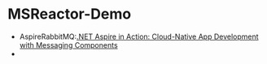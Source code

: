 # MSReactor-Demo
- AspireRabbitMQ:[.NET Aspire in Action: Cloud-Native App Development with Messaging Components](htthttps://developer.microsoft.com/en-us/reactor/events/23558/p:// ".NET Aspire in Action: Cloud-Native App Development with Messaging Components")
- 
